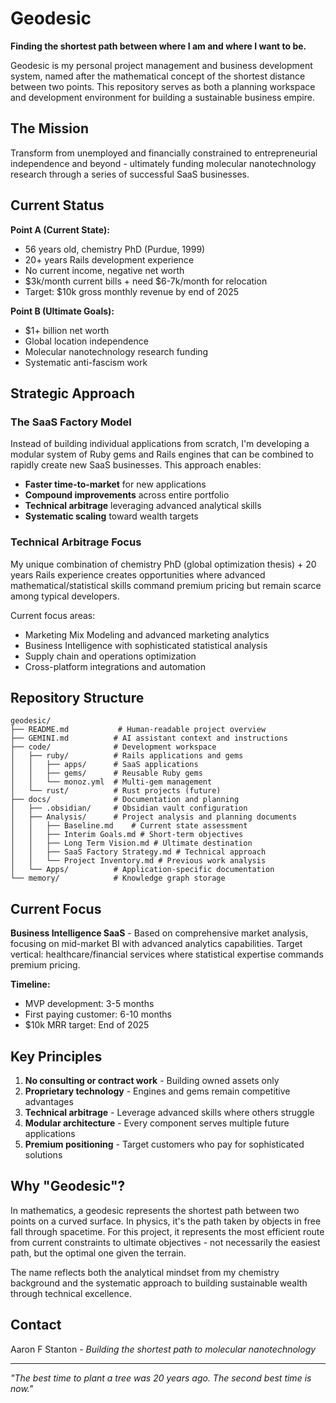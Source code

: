 # Geodesic

**Finding the shortest path between where I am and where I want to be.**

Geodesic is my personal project management and business development system, named after the mathematical concept of the shortest distance between two points. This repository serves as both a planning workspace and development environment for building a sustainable business empire.

## The Mission

Transform from unemployed and financially constrained to entrepreneurial independence and beyond - ultimately funding molecular nanotechnology research through a series of successful SaaS businesses.

## Current Status

**Point A (Current State):**
- 56 years old, chemistry PhD (Purdue, 1999)
- 20+ years Rails development experience
- No current income, negative net worth
- $3k/month current bills + need $6-7k/month for relocation
- Target: $10k gross monthly revenue by end of 2025

**Point B (Ultimate Goals):**
- $1+ billion net worth
- Global location independence
- Molecular nanotechnology research funding
- Systematic anti-fascism work

## Strategic Approach

### The SaaS Factory Model
Instead of building individual applications from scratch, I'm developing a modular system of Ruby gems and Rails engines that can be combined to rapidly create new SaaS businesses. This approach enables:

- **Faster time-to-market** for new applications
- **Compound improvements** across entire portfolio
- **Technical arbitrage** leveraging advanced analytical skills
- **Systematic scaling** toward wealth targets

### Technical Arbitrage Focus
My unique combination of chemistry PhD (global optimization thesis) + 20 years Rails experience creates opportunities where advanced mathematical/statistical skills command premium pricing but remain scarce among typical developers.

Current focus areas:
- Marketing Mix Modeling and advanced marketing analytics
- Business Intelligence with sophisticated statistical analysis
- Supply chain and operations optimization
- Cross-platform integrations and automation

## Repository Structure

```
geodesic/
├── README.md           # Human-readable project overview
├── GEMINI.md          # AI assistant context and instructions
├── code/              # Development workspace
│   ├── ruby/          # Rails applications and gems
│   │   ├── apps/      # SaaS applications
│   │   ├── gems/      # Reusable Ruby gems
│   │   └── monoz.yml  # Multi-gem management
│   └── rust/          # Rust projects (future)
├── docs/              # Documentation and planning
│   ├── .obsidian/     # Obsidian vault configuration
│   ├── Analysis/      # Project analysis and planning documents
│   │   ├── Baseline.md    # Current state assessment
│   │   ├── Interim Goals.md # Short-term objectives
│   │   ├── Long Term Vision.md # Ultimate destination
│   │   ├── SaaS Factory Strategy.md # Technical approach
│   │   └── Project Inventory.md # Previous work analysis
│   └── Apps/          # Application-specific documentation
└── memory/            # Knowledge graph storage
```

## Current Focus

**Business Intelligence SaaS** - Based on comprehensive market analysis, focusing on mid-market BI with advanced analytics capabilities. Target vertical: healthcare/financial services where statistical expertise commands premium pricing.

**Timeline:**
- MVP development: 3-5 months
- First paying customer: 6-10 months  
- $10k MRR target: End of 2025

## Key Principles

1. **No consulting or contract work** - Building owned assets only
2. **Proprietary technology** - Engines and gems remain competitive advantages
3. **Technical arbitrage** - Leverage advanced skills where others struggle
4. **Modular architecture** - Every component serves multiple future applications
5. **Premium positioning** - Target customers who pay for sophisticated solutions

## Why "Geodesic"?

In mathematics, a geodesic represents the shortest path between two points on a curved surface. In physics, it's the path taken by objects in free fall through spacetime. For this project, it represents the most efficient route from current constraints to ultimate objectives - not necessarily the easiest path, but the optimal one given the terrain.

The name reflects both the analytical mindset from my chemistry background and the systematic approach to building sustainable wealth through technical excellence.

## Contact

Aaron F Stanton - *Building the shortest path to molecular nanotechnology*

---

*"The best time to plant a tree was 20 years ago. The second best time is now."*
